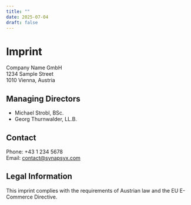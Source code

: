 ```yaml
---
title: ""
date: 2025-07-04
draft: false
---
```


# Imprint

Company Name GmbH  
1234 Sample Street  
1010 Vienna, Austria  

## Managing Directors

- Michael Strobl, BSc.  
- Georg Thurnwalder, LL.B.

## Contact

Phone: +43 1 234 5678  
Email: contact@synapsyx.com  

## Legal Information

This imprint complies with the requirements of Austrian law and the EU E-Commerce Directive. 